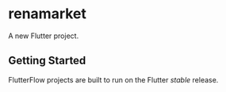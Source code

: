 # renamarket

A new Flutter project.

## Getting Started

FlutterFlow projects are built to run on the Flutter _stable_ release.

